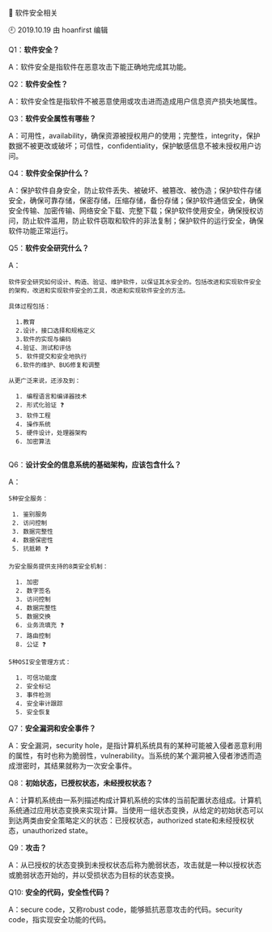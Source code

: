 🐾 软件安全相关

🕘 2019.10.19 由 hoanfirst 编辑

Q1：**软件安全？**

A：软件安全是指软件在恶意攻击下能正确地完成其功能。


Q2：**软件安全性？**

A：软件安全性是指软件不被恶意使用或攻击进而造成用户信息资产损失地属性。


Q3：**软件安全属性有哪些？**

A：可用性，availability，确保资源被授权用户的使用；完整性，integrity，保护数据不被更改或破坏；可信性，confidentiality，保护敏感信息不被未授权用户访问。


Q4：**软件安全保护什么？**

A：保护软件自身安全，防止软件丢失、被破坏、被篡改、被伪造；保护软件存储安全，确保可靠存储，保密存储，压缩存储，备份存储；保护软件通信安全，确保安全传输、加密传输、网络安全下载、完整下载；保护软件使用安全，确保授权访问，防止软件滥用，防止软件窃取和软件的非法复制；保护软件的运行安全，确保软件功能正常运行。


Q5：**软件安全研究什么？**

A：

```
软件安全研究如何设计、构造、验证、维护软件，以保证其水安全的。包括改进和实现软件安全的架构，改进和实现软件安全的工具，改进和实现软件安全的方法。

具体过程包括：

  1.教育 
  2.设计，接口选择和规格定义 
  3.软件的实现与编码 
  4.验证、测试和评估 
  5. 软件提交和安全地执行 
  6.软件的维护、BUG修复和调整
  
从更广泛来说，还涉及到：

  1. 编程语言和编译器技术
  2. 形式化验证 ❓
  3. 软件工程
  4. 操作系统
  5. 硬件设计，处理器架构
  6. 加密算法
  
```


Q6：**设计安全的信息系统的基础架构，应该包含什么？**

A：

```
5种安全服务：

 1. 鉴别服务
 2. 访问控制
 3. 数据完整性
 4. 数据保密性
 5. 抗抵赖 ❓
 
为安全服务提供支持的8类安全机制：

  1. 加密
  2. 数字签名
  3. 访问控制
  4. 数据完整性
  5. 数据交换
  6. 业务流填充 ❓
  7. 路由控制
  8. 公证 ❓

5种OSI安全管理方式：

  1. 可信功能度
  2. 安全标记
  3. 事件检测
  4. 安全审计跟踪
  5. 安全恢复

```


Q7：**安全漏洞和安全事件？**

A：安全漏洞，security hole，是指计算机系统具有的某种可能被入侵者恶意利用的属性，有时也称为脆弱性，vulnerability。当系统的某个漏洞被入侵者渗透而造成泄密时，其结果就称为一次安全事件。


Q8：**初始状态，已授权状态，未经授权状态？**

A：计算机系统由一系列描述构成计算机系统的实体的当前配置状态组成。计算机系统通过应用状态变换来实现计算。当使用一组状态变换，从给定的初始状态可以到达两类由安全策略定义的状态：已授权状态，authorized state和未经授权状态，unauthorized state。


Q9：**攻击？**

A：从已授权的状态变换到未授权状态后称为脆弱状态，攻击就是一种以授权状态或脆弱状态开始的，并以受损状态为目标的状态变换。


Q10: **安全的代码，安全性代码？**

A：secure code，又称robust code，能够抵抗恶意攻击的代码。security code，指实现安全功能的代码。
